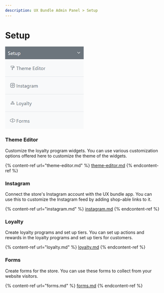 ```yaml
---
description: UX Bundle Admin Panel > Setup
---
```


# Setup

![Setup Panel](<../../../../.gitbook/assets/Screenshot 2022-05-25 041319.png>)

### Theme Editor

Customize the loyalty program widgets. You can use various customization options offered here to customize the theme of the widgets.&#x20;

{% content-ref url="theme-editor.md" %}
[theme-editor.md](theme-editor.md)
{% endcontent-ref %}

### Instagram

Connect the store's Instagram account with the UX bundle app. You can use this to customize the Instagram feed by adding shop-able links to it.

{% content-ref url="instagram.md" %}
[instagram.md](instagram.md)
{% endcontent-ref %}

### Loyalty

Create loyalty programs and set up tiers. You can set up actions and rewards in the loyalty programs and set up tiers for customers.&#x20;

{% content-ref url="loyalty.md" %}
[loyalty.md](loyalty.md)
{% endcontent-ref %}

### Forms

Create forms for the store. You can use these forms to collect from your website visitors.&#x20;

{% content-ref url="forms.md" %}
[forms.md](forms.md)
{% endcontent-ref %}
